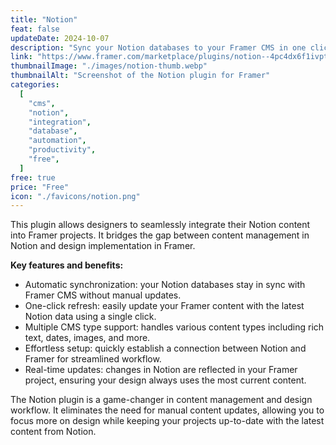 ```yaml
---
title: "Notion"
feat: false
updateDate: 2024-10-07
description: "Sync your Notion databases to your Framer CMS in one click."
link: "https://www.framer.com/marketplace/plugins/notion--4pc4dx6f1ivpte3hpofvbjbw7/?via=julesvcode"
thumbnailImage: "./images/notion-thumb.webp"
thumbnailAlt: "Screenshot of the Notion plugin for Framer"
categories:
  [
    "cms",
    "notion",
    "integration",
    "database",
    "automation",
    "productivity",
    "free",
  ]
free: true
price: "Free"
icon: "./favicons/notion.png"
---
```


This plugin allows designers to seamlessly integrate their Notion content into Framer projects. It bridges the gap between content management in Notion and design implementation in Framer.

<b>Key features and benefits:</b>

- Automatic synchronization: your Notion databases stay in sync with Framer CMS without manual updates.
- One-click refresh: easily update your Framer content with the latest Notion data using a single click.
- Multiple CMS type support: handles various content types including rich text, dates, images, and more.
- Effortless setup: quickly establish a connection between Notion and Framer for streamlined workflow.
- Real-time updates: changes in Notion are reflected in your Framer project, ensuring your design always uses the most current content.

The Notion plugin is a game-changer in content management and design workflow. It eliminates the need for manual content updates, allowing you to focus more on design while keeping your projects up-to-date with the latest content from Notion.
